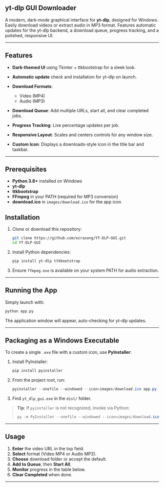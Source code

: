 ## yt-dlp GUI Downloader

A modern, dark-mode graphical interface for **yt-dlp**, designed for Windows. Easily download videos or extract audio in MP3 format. Features automatic updates for the yt-dlp backend, a download queue, progress tracking, and a polished, responsive UI.

---

## Features

* **Dark-themed UI** using Tkinter + ttkbootstrap for a sleek look.
* **Automatic update** check and installation for yt-dlp on launch.
* **Download Formats**:

  * Video (MP4)
  * Audio (MP3)
* **Download Queue**: Add multiple URLs, start all, and clear completed jobs.
* **Progress Tracking**: Live percentage updates per job.
* **Responsive Layout**: Scales and centers controls for any window size.
* **Custom Icon**: Displays a downloads-style icon in the title bar and taskbar.

---

## Prerequisites

* **Python 3.8+** installed on Windows
* **yt-dlp**
* **ttkbootstrap**
* **FFmpeg** in your PATH (required for MP3 conversion)
* **download.ico** in `images/download.ico` for the app icon

## Installation

1. Clone or download this repository:

   ```bash
   git clone https://github.com/ezrasong/YT-DLP-GUI.git
   cd YT-DLP-GUI
   ```
2. Install Python dependencies:

   ```bash
   pip install yt-dlp ttkbootstrap
   ```
3. Ensure `ffmpeg.exe` is available on your system PATH for audio extraction.

---

## Running the App

Simply launch with:

```bash
python app.py
```

The application window will appear, auto-checking for yt-dlp updates.

---

## Packaging as a Windows Executable

To create a single `.exe` file with a custom icon, use **PyInstaller**:

1. Install PyInstaller:

   ```bash
   pip install pyinstaller
   ```
2. From the project root, run:

   ```powershell
   pyinstaller --onefile --windowed --icon=images/download.ico app.py
   ```
3. Find `yt_dlp_gui.exe` in the `dist/` folder.

> **Tip**: If `pyinstaller` is not recognized, invoke via Python:
>
> ```powershell
> py -m PyInstaller --onefile --windowed --icon=images/download.ico app.py
> ```

---

## Usage

1. **Enter** the video URL in the top field.
2. **Select** format (Video MP4 or Audio MP3).
3. **Choose** download folder or accept the default.
4. **Add to Queue**, then **Start All**.
5. **Monitor** progress in the table below.
6. **Clear Completed** when done.

---
